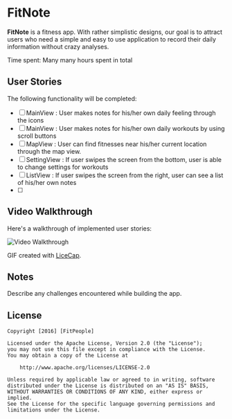 # FitNote

**FitNote** is a fitness app. With rather simplistic designs, our goal is to attract users who need a simple and easy to use application to record their daily information without crazy analyses. 

Time spent:  Many many hours spent in total

## User Stories

The following functionality will be completed:

- [ ] MainView : User makes notes for his/her own daily feeling through the icons
- [ ] MainView : User makes notes for his/her own daily workouts by using scroll buttons
- [ ] MapView : User can find fitnesses near his/her current location through the map view.
- [ ] SettingView : If user swipes the screen from the bottom, user is able to change settings for workouts
- [ ] ListView : If user swipes the screen from the right, user can see a list of his/her own notes
- [ ] 


## Video Walkthrough 

Here's a walkthrough of implemented user stories:

<img src='' title='Video Walkthrough' width='' alt='Video Walkthrough' />

GIF created with [LiceCap](http://www.cockos.com/licecap/).

## Notes

Describe any challenges encountered while building the app.

## License

    Copyright [2016] [FitPeople]

    Licensed under the Apache License, Version 2.0 (the "License");
    you may not use this file except in compliance with the License.
    You may obtain a copy of the License at

        http://www.apache.org/licenses/LICENSE-2.0

    Unless required by applicable law or agreed to in writing, software
    distributed under the License is distributed on an "AS IS" BASIS,
    WITHOUT WARRANTIES OR CONDITIONS OF ANY KIND, either express or implied.
    See the License for the specific language governing permissions and
    limitations under the License.
